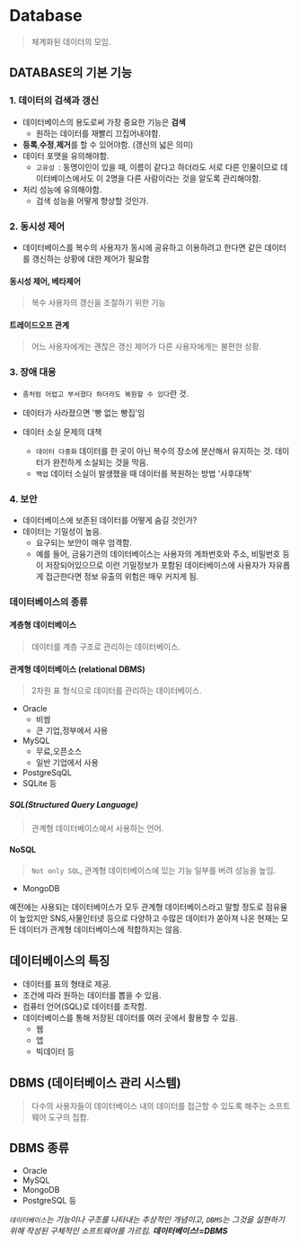 # Database
> 체계화된 데이터의 모임.

## DATABASE의 기본 기능
### 1. 데이터의 검색과 갱신
- 데이터베이스의 용도로써 가장 중요한 기능은 <b>검색</b>
    - 원하는 데이터를 재빨리 끄집어내야함.
- <b>등록</b>,<b>수정</b>,<b>제거</b>를 할 수 있어야함. (갱신의 넓은 의미)
- 데이터 포맷을 유의해야함.
    - `고유성 `: 동명이인이 있을 때, 이름이  같다고 하더라도 서로 다른 인물이므로 데이터베이스에서도 이 2명을 다른 사람이라는 것을 알도록 관리해야함.
- 처리 성능에 유의해야함.
    - 검색 성능을 어떻게 향상할 것인가.

### 2. 동시성 제어
- 데이터베이스를 복수의 사용자가 동시에 공유하고 이용하려고 한다면 같은 데이터를 갱신하는 상황에 대한 제어가 필요함

#### 동시성 제어, 베타제어
> 복수 사용자의 갱신을 조절하기 위한 기능

#### 트레이드오프 관계 
> 어느 사용자에게는 괜찮은 갱신 제어가 다른 사용자에게는 불편한 상황.

### 3. 장애 대응
- `좀처럼 어렵고 부서졌다 하더라도 복원할 수 있다`란 것.

- 데이터가 사라졌으면 '빵 없는 빵집'임
- 데이터 소실 문제의 대책
    - `데이터 다중화` 데이터를 한 곳이 아닌 복수의 장소에 분산해서 유지하는 것. 데이터가 완전하게 소실되는 것을 막음.
    - `백업` 데이터 소실이 발생했을 때 데이터를 복원하는 방법 '사후대책'

### 4. 보안
- 데이터베이스에 보존된 데이터를 어떻게 숨길 것인가?
- 데이터는 기밀성이 높음.
    - 요구되는 보안이 매우 엄격함.
    - 예를 들어, 금융기관의 데이터베이스는 사용자의 계좌번호와 주소, 비밀번호 등이 저장되어있으므로 이런 기밀정보가 포함된 데이터베이스에 사용자가 자유롭게 접근한다면 정보 유출의 위험은 매우 커지게 됨.

### 데이터베이스의 종류
#### 계층형 데이터베이스
> 데이터를 계층 구조로 관리하는 데이터베이스.
#### 관계형 데이터베이스 (relational DBMS)
> 2차원 표 형식으로 데이터를 관리하는 데이터베이스.
- Oracle
    - 비쌈
    - 큰 기업,정부에서 사용
- MySQL
    - 무료,오픈소스
    - 일반 기업에서 사용
- PostgreSqQL
- SQLite 
등
##### SQL(Structured Query Language)
> 관계형 데이터베이스에서 사용하는 언어.

#### NoSQL
> `Not only SQL`, 관계형 데이터베이스에 있는 기능 일부를 버려 성능을 높임.
- MongoDB

예전에는 사용되는 데이터베이스가 모두 관계형 데이터베이스라고 말할 정도로 점유율이 높았지만 SNS,사물인터넷 등으로 다양하고 수많은 데이터가 쏟아져 나온 현재는 모든 데이터가 관계형 데이터베이스에 적합하지는 않음.

## 데이터베이스의 특징
- 데이터를 표의 형태로 제공.
- 조건에 따라 원하는 데이터를 뽑을 수 있음.
- 컴퓨터 언어(SQL)로 데이터를 조작함.
- 데이터베이스를 통해 저장된 데이터를 여러 곳에서 활용할 수 있음.
    - 웹
    - 앱
    - 빅데이터 등

## DBMS (데이터베이스 관리 시스템)
> 다수의 사용자들이 데이터베이스 내의 데이터를 접근할 수 있도록 해주는 소프트웨어 도구의 집합.

## DBMS 종류
- Oracle
- MySQL
- MongoDB
- PostgreSQL 등

<i>`데이터베이스`는 기능이나 구조를 나타내는 추상적인 개념이고, `DBMS`는 그것을 실현하기 위해 작성된 구체적인 소프트웨어를 가르킴. <b>데이터베이스!=DBMS</b></i>
